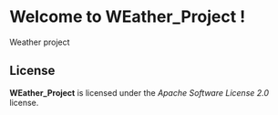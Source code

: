 # Welcome to WEather_Project !


Weather project



## License

**WEather_Project** is licensed under the *Apache Software License 2.0* license.

